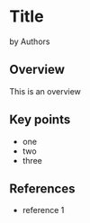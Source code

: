 # Title 

by Authors 

## Overview

This is an overview
## Key points 

* one 
* two
* three 

## References

* reference 1 

